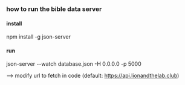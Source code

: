 ### how to run the bible data server

#### install

npm install -g json-server

#### run

json-server --watch database.json -H 0.0.0.0 -p 5000

--> modify url to fetch in code (default: https://api.lionandthelab.club)
